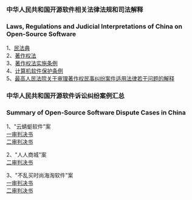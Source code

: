 ### 中华人民共和国开源软件相关法律法规和司法解释
### Laws, Regulations and Judicial Interpretations of China on Open-Source Software
1、[民法典](./相关法律法规和司法解释/民法典.md)<br>
2、[著作权法](./相关法律法规和司法解释/著作权法.md)<br>
3、[著作权法实施条例](./相关法律法规和司法解释/著作权法实施条例.md)<br>
4、[计算机软件保护条例](./相关法律法规和司法解释/计算机软件保护条例.md)<br>
5、[最高人民法院关于审理著作权民事纠纷案件适用法律若干问题的解释](./相关法律法规和司法解释/最高人民法院关于审理著作权民事纠纷案件适用法律若干问题的解释.md)<br>

### 中华人民共和国开源软件诉讼纠纷案例汇总<br>
### Summary of Open-Source Software Dispute Cases in China<br>
1、"云蜻蜓软件"案<br>
[一审判决书](./以案释法/“云蜻蜓软件”案/一审判决书.md)<br>
[二审判决书](./以案释法/“云蜻蜓软件”案/二审判决书.md)<br>

2、"人人商城"案<br>
[二审判决书](./以案释法/“人人商城”案/二审判决书.md)<br>

3、"不乱买时尚海淘软件"案<br>
[一审判决书](./以案释法/“不乱买时尚海淘软件”案/一审判决书.md)<br>
[二审判决书](./以案释法/“不乱买时尚海淘软件”案/二审判决书.md)<br>
